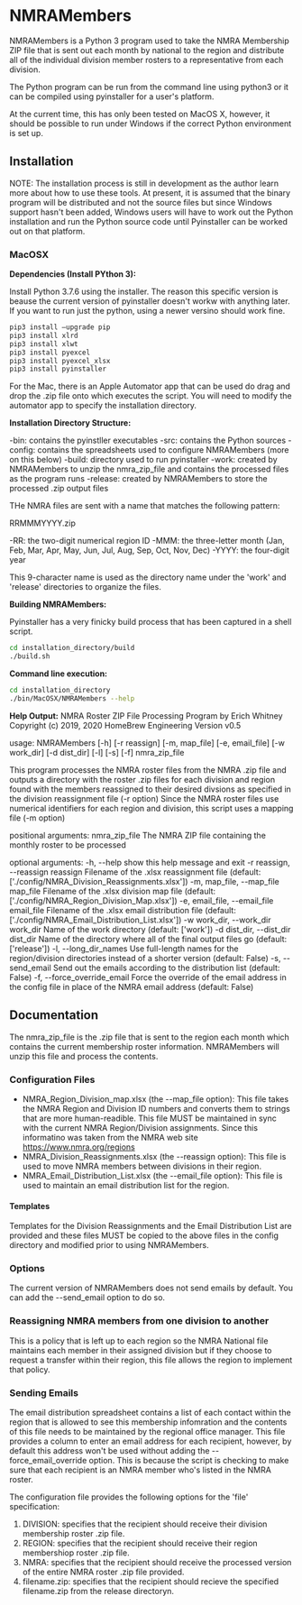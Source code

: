 # NMRAMembers

NMRAMembers is a Python 3 program used to take the NMRA Membership ZIP file that is sent out each month by national to the region and distribute all of the individual division member rosters to a representative from each division.

The Python program can be run from the command line using python3 or it can be compiled using pyinstaller for a user's platform.

At the current time, this has only been tested on MacOS X, however, it should be possible to run under Windows if the correct Python environment is set up.

## Installation

NOTE: The installation process is still in development as the author learn more about how to use these tools. At present, it is assumed that the binary program will be distributed and not the source files but since Windows support hasn't been added, Windows users will have to work out the Python installation and run the Python source code until Pyinstaller can be worked out on that platform.

### MacOSX

**Dependencies (Install PYthon 3):**

Install Python 3.7.6 using the installer. The reason this specific version is beause the current version of pyinstaller doesn't workw with anything later. If you want to run just the python, using a newer versino should work fine.
```bash
pip3 install —upgrade pip
pip3 install xlrd
pip3 install xlwt
pip3 install pyexcel
pip3 install pyexcel_xlsx
pip3 install pyinstaller
```

For the Mac, there is an Apple Automator app that can be used do drag and drop the .zip file onto which executes the script. You will need to modify the automator app to specify the installation directory.

**Installation Directory Structure:**

-bin: contains the pyinstller executables
-src: contains the Python sources
-config: contains the spreadsheets used to configure NMRAMembers (more on this below)
-build: directory used to run pyinstaller
-work: created by NMRAMembers to unzip the nmra_zip_file and contains the processed files as the program runs
-release: created by NMRAMembers to store the processed .zip output files

THe NMRA files are sent with a name that matches the following pattern:

RRMMMYYYY.zip

-RR: the two-digit numerical region ID
-MMM: the three-letter month (Jan, Feb, Mar, Apr, May, Jun, Jul, Aug, Sep, Oct, Nov, Dec)
-YYYY: the four-digit year

This 9-character name is used as the directory name under the 'work' and 'release' directories to organize the files.

**Building NMRAMembers:**

Pyinstaller has a very finicky build process that has been captured in a shell script.

```bash
cd installation_directory/build
./build.sh
```

**Command line execution:**

```bash
cd installation_directory
./bin/MacOSX/NMRAMembers --help
```

**Help Output:**
NMRA Roster ZIP File Processing Program
by Erich Whitney
Copyright (c) 2019, 2020 HomeBrew Engineering
Version v0.5

usage: NMRAMembers [-h] [-r reassign] [-m, map_file] [-e, email_file] [-w work_dir] [-d dist_dir] [-l] [-s] [-f] nmra_zip_file

This program processes the NMRA roster files from the NMRA .zip file and outputs a directory with the roster .zip files for each division and region found with the members reassigned to their desired divsions as specified in the division reassignment file (-r option) Since the NMRA roster files use numerical identifiers for each region and division, this script uses a mapping file (-m option)

positional arguments:
  nmra_zip_file         The NMRA ZIP file containing the monthly roster to be processed

optional arguments:
  -h, --help            show this help message and exit
  -r reassign, --reassign reassign
                        Filename of the .xlsx reassignment file (default: ['./config/NMRA_Division_Reassignments.xlsx'])
  -m, map_file, --map_file map_file
                        Filename of the .xlsx division map file (default: ['./config/NMRA_Region_Division_Map.xlsx'])
  -e, email_file, --email_file email_file
                        Filename of the .xlsx email distribution file (default: ['./config/NMRA_Email_Distribution_List.xlsx'])
  -w work_dir, --work_dir work_dir
                        Name of the work directory (default: ['work'])
  -d dist_dir, --dist_dir dist_dir
                        Name of the directory where all of the final output files go (default: ['release'])
  -l, --long_dir_names  Use full-length names for the region/division
                        directories instead of a shorter version (default: False)
  -s, --send_email      Send out the emails according to the distribution list (default: False)
  -f, --force_override_email
                        Force the override of the email address in the config file in place of the NMRA email address (default: False)

## Documentation
The nmra_zip_file is the .zip file that is sent to the region each month which contains the current membership roster information. NMRAMembers will unzip this file and process the contents.

### Configuration Files

- NMRA_Region_Division_map.xlsx (the --map_file option): This file takes the NMRA Region and Division ID numbers and converts them to strings that are more human-readible. This file MUST be maintained in sync with the current NMRA Region/Division assignments. Since this informatino was taken from the NMRA web site https://www.nmra.org/regions
- NMRA_Division_Reassignments.xlsx (the --reassign option): This file is used to move NMRA members between divisions in their region. 
- NMRA_Email_Distribution_List.xlsx (the --email_file option): This file is used to maintain an email distribution list for the region. 
#### Templates
Templates for the Division Reassignments and the Email Distribution List are provided and these files MUST be copied to the above files in the config directory and modified prior to using NMRAMembers.

### Options
The current version of NMRAMembers does not send emails by default. You can add the --send_email option to do so.

### Reassigning NMRA members from one division to another
This is a policy that is left up to each region so the NMRA National file maintains each member in their assigned division but if they choose to request a transfer within their region, this file allows the region to implement that policy.

### Sending Emails
The email distribution spreadsheet contains a list of each contact within the region that is allowed to see this membership infomration and the contents of this file needs to be maintained by the regional office manager. 
This file provides a column to enter an email address for each recipient, however, by default this address won't be used without adding the --force_email_override option. 
This is because the script is checking to make sure that each recipient is an NMRA member who's listed in the NMRA roster.

The configuration file provides the following options for the 'file' specification:
1) DIVISION: specifies that the recipient should receive their division membership roster .zip file.
2) REGION: specifies that the recipient should receive their region membershiop roster .zip file.
3) NMRA: specifies that the recipient should receive the processed version of the entire NMRA roster .zip file provided.
4) filename.zip: specifies that the recipient should recieve the specified filename.zip from the release directoryn.
